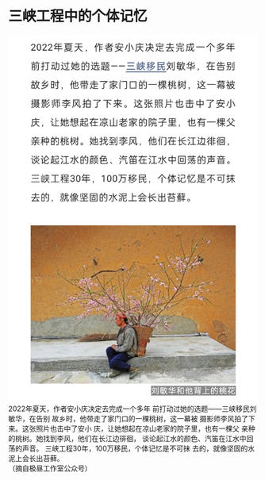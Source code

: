 # 三峡工程中的个体记忆
![刘敏华和他背上的桃花](https://github.com/recfog/memory-of-a-single/blob/main/%E4%B8%89%E5%B3%A1%E5%B7%A5%E7%A8%8B%E4%B8%AD%E7%9A%84%E4%B8%AA%E4%BD%93%E8%AE%B0%E5%BF%86.jpg)
2022年夏天，作者安小庆决定去完成一个多年 前打动过她的选题——三峡移民刘敏华，在告别 故乡时，他带走了家门口的一棵桃树，这一幕被 摄影师李风拍了下来。这张照片也击中了安小 庆，让她想起在凉山老家的院子里，也有一棵父 亲种的桃树。她找到李风，他们在长江边徘徊， 谈论起江水的颜色、汽笛在江水中回荡的声音。 三峡工程30年，100万移民，个体记忆是不可抹 去的，就像坚固的水泥上会长出苔藓。  
（摘自极昼工作室公众号）
